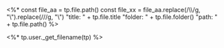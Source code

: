 <%* const file_aa = tp.file.path() 
const file_xx = file_aa.replace(/\\\\/g, "\\").replace(/\//g, "\\")
"title: " + tp.file.title 
"folder: " + tp.file.folder() 
"path: " + tp.file.path() 
%>


<%* tp.user._get_filename(tp) %>
